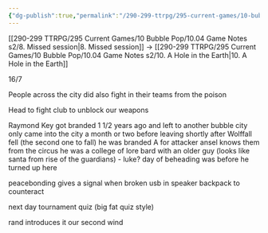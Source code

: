 ```yaml
---
{"dg-publish":true,"permalink":"/290-299-ttrpg/295-current-games/10-bubble-pop/10-04-game-notes-s2/9-warehouse-worries/","dgHomeLink":true,"dgPassFrontmatter":false,"dgShowBacklinks":true,"dgShowLocalGraph":false,"dgShowInlineTitle":true}
---
```



[[290-299 TTRPG/295 Current Games/10 Bubble Pop/10.04 Game Notes s2/8. Missed session|8. Missed session]] -> [[290-299 TTRPG/295 Current Games/10 Bubble Pop/10.04 Game Notes s2/10. A Hole in the Earth|10. A Hole in the Earth]]

16/7

People across the city did also fight in their teams from the poison

Head to fight club to unblock our weapons

Raymond Key got branded 1 1/2 years ago and left to another bubble city
	only came into the city a month or two before leaving
	shortly after Wolffall fell (the second one to fall)
	he was branded A for attacker
	ansel knows them from the circus
	he was a college of lore bard
	with an older guy (looks like santa from rise of the guardians) - luke?
	day of beheading was before he turned up here

peacebonding gives a signal when broken
usb in speaker backpack to counteract

next day
tournament quiz (big fat quiz style)

rand introduces it
our second wind